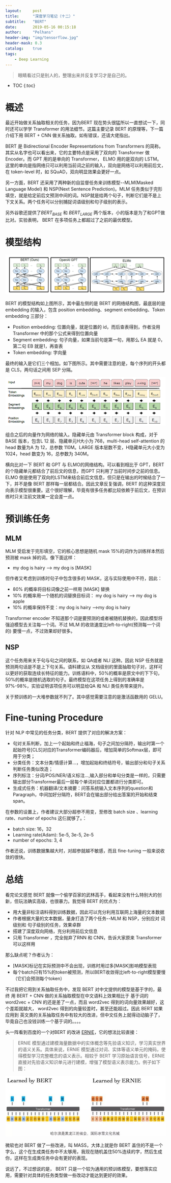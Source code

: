 ```yaml
---
layout:     post
title:      "深度学习笔记（十二）"
subtitle:   "BERT"
date:       2019-05-16 00:15:18
author:     "Pelhans"
header-img: "img/tensorflow.jpg"
header-mask: 0.3 
catalog:    true
tags:
    - Deep Learning
---
```


> 眼睛看过只是别人的，整理出来并反复学习才是自己的。

* TOC
{:toc}

# 概述

最近开始做关系抽取相关的任务，因为BERT 现在势头很猛所以一直想试一下，同时还可以学学 Transformer 的用法细节。这篇主要记录 BERT 的原理等，下一篇介绍下用 BERT + CNN 做关系抽取。如有错误，还请大佬指出。

BERT 是 Bidirectional Encoder Representations from Transformers 的简称。其实从名字也可以看出来，它的主要特点是采用了双向的 Transformer 做 Encoder。而 GPT 用的是单向的 Transformer， ELMO 用的是双向的 LSTM。这里的单向是指网络只可以利用当前词之前的输入，双向是网络可以利用前后文，在 token-level 时，如 SQuAD，双向明显效果会更好一点。

另一方面，BERT 还采用了两种新的自监督任务来训练模型--MLM(Masked Language Model) 和 NSP(Next Sentence Prediction)。MLM 任务类似于完形填空，就是给定前后文预测中间的词。NSP就是给两个句子，判断它们是不是上下文关系。两个任务可以分别捕捉词语级别和句子级别的表示。

另外谷歌还提供了$BERT_{BASE}$ 和 $BERT_{LARGE}$ 两个版本，小的版本是为了和GPT做比对。实验表明， BERT 在多项任务上都超过了之前的最优模型。

# 模型结构

![](/img/in-post/tensorflow/bert_struct.png)

BERT 的模型结构如上图所示，其中最左侧的是 BERT 的网络结构图，最底层的是 embedding 的输入，包含 position embedding、segment embedding、Token embedding 三部分：

* Position embedding: 位置向量，就是位置的 id，而后查表得到，作者没用Transformer 中的那个公式来得到位置向量    
* Segment embedding: 句子向量，如果当前句是第一句，用那么 EA 就是 0，第二句 EB 就是1，再查表    
* Token embedding: 字向量

最终的输入是它们三个相加。如下图所示。其中需要注意的是，每个序列的开头都是 CLS，两句话之间用 SEP 分隔。

![](/img/in-post/tensorflow/bert_embed.png)

组合之后的向量作为网络的输入。隐藏单元由 Transformer block 构成，对于 BASE 版本，包含L 12 层、隐藏单元H大小为 768，multi-head self-attention 的 head 数量为A 为 12，总参数 110M。LARGE 版本层数不变，H隐藏单元大小变为1024，head 数变为 16，总参数为 340M。

横向比对一下 BERT 和 GPT 与  ELMO的网络结构。可以看到相比于 GPT，BERT 的个隐藏单元都结合了前后文的信息，而GPT 只利用了当前时间步之前的信息。ELMO 倒是使用了双向的LSTM来结合前后文信息，但只是在输出的时候结合了一下，并不是像 BERT 那样每一层都结合。因此文章反复强调，BERT 的这种深度双向表示模型很重要。这个很好理解，毕竟有很多任务都比较依赖于前后文，在预训练时只关注前文效果一定会差一点。

# 预训练任务
## MLM

MLM 受启发于完形填空，它的核心思想是随机 mask 15%的词作为训练样本然后预测被 mask 掉的词。像下面这样：

* my dog is hairy --> my dog is [MASK]

但作者又考虑到训练时句子中包含很多的 MASK，这与实际使用中不符，因此：

* 80% 的概率将目标词像之前一样用 [MASK] 替换    
* 10% 的概率用一个随机的词替换目标词： my dog is hairy --> my dog is apple    
* 10% 的概率保持不变：my dog is hairy -->my dog is hairy

Transformer encoder 不知道那个词是要预测的或者被随机替换的，因此模型将强迫模型去关注每一个词。不过 MLM 的收敛速度比left-to-right(预测每一个词的) 要慢一点，不过效果却好很多。

## NSP

这个任务用来关于句与句之间的联系，如 QA或者 NLI 这种。因此 NSP 任务就是预测两句话是不是上下句关系。语料建议从 文档级别的里面抽取句子对，这样可以更好的获取连续长特征的能力。训练语料中，50%的概率是原文中的下下句，50%的概率是随机选取的句子。最终模型在这项任务上得到的准确率是 97%-98%，实验证明该项任务可以明显给QA 和 NLI 类任务带来提升。

关于预训练的一大堆参数就不列了。其中感觉需要注意的是激活函数用的 GELU。

# Fine-tuning Procedure

针对 NLP 中常见的任务分类，BERT 提供了对应的解决方案：

* 句对关系判断，加上一个起始和终止福海，句子之间加分隔符，输出时第一个起始符号[CLS]对应的Transformer编码器后，增加简单的Softmax层，即可用于分类；
* 分类任务：文本分类/情感计算...，增加起始和终结符号，输出部分和句子关系判断任务类似改造；
* 序列标注：分词/POS/NER/语义标注...,输入部分和单句分类是一样的，只需要输出部分Transformer最后一层每个单词对应位置都进行分类即可。
* 生成式任务：机器翻译/文本摘要：问答系统输入文本序列的question和Paragraph，中间加好分隔符，BERT会在输出部分给出答案的开始和结束 span。

在参数的设置上，作者建议大部分超参不用变，至修改 batch size 、learning rate、number of epochs 这仨就够了。：

* batch size: 16，32    
* Learning rate(Adam): 5e-5, 3e-5, 2e-5    
* number of epochs: 3, 4

作者还说，训练数据集越大时，对超参就越不敏感，而且 fine-tuning 一般来说收敛的很快。

# 总结

看完论文感觉 BERT 就像一个偷学百家的武林高手，看起来没有什么特别大的创新，但玩法确实高级，也很暴力。我觉得 BERT 的优点为：

* 用大量非标注语料得到训练数据，因此可以充分利用互联网上海量的文本数据    
* 作者根据大量的文本数据，量身打造了两个任务--MLM 和 NSP，分别应对 词级别和 句子级别的任务，效果卓群    
* 搭建了深度双向网络，充分利用前后文信息    
* 只用 Transformer ，完全抛弃了RNN 和 CNN，告诉大家原来 Transformer 可以这样用

那么缺点呢？作者认为：

* [MASK]标记在实际预测中不会出现，训练时用过多[MASK]影响模型表现    
* 每个batch只有15%的token被预测，所以BERT收敛得比left-to-right模型要慢（它们会预测每个token）

不过我把它用到关系抽取任务中，发现 BERT 对中文提供的模型是基于字的，最终 用 BERT + CNN 做的关系抽取模型在中文语料上效果相比于 基于词的 word2vec + CNN 的还是差了一点，而且 word2vec 得到的词向量效果越好，这个差距就越大， word2vec 得到的向量较差时，甚至还能超过。因此 BERT 如果应用到 英文类的关系抽取任务中有较大的改进，但中文任务上就得动动脑子了，毕竟自己也没钱训练一个基于词的。。。。

头一阵看到百度的一个对BERT 的改进 [ERNIE](https://zhuanlan.zhihu.com/p/59436589)，它的想法比较直接：

> ERNIE 模型通过建模海量数据中的实体概念等先验语义知识，学习真实世界的语义关系。具体来说，ERNIE 模型通过对词、实体等语义单元的掩码，使得模型学习完整概念的语义表示。相较于 BERT 学习原始语言信号，ERNIE 直接对先验语义知识单元进行建模，增强了模型语义表示能力。例子如下图：

![](/img/in-post/tensorflow/ernie_exam.png)

微软也对 BERT 做了一些改进，叫 MASS，大体上就是你 BERT 盖住的不是一个字么，这个在生成类任务中不太够用，我现在随机盖住50%连续的字，然后生成你，这样在生成类任务中会有更好的表现。

说远了，不过想说的是， BERT 只是一个较为通用的预训练模型，要想落实应用，需要针对具体的任务类型做一些改动才能达到更好的效果。
